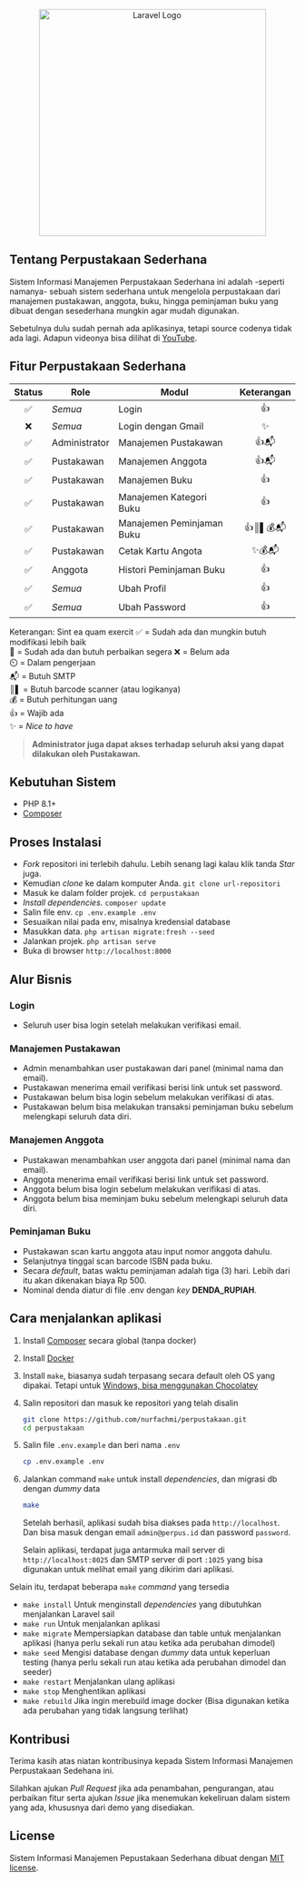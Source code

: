 <p align="center"><a href="https://laravel.com" target="_blank"><img src="https://raw.githubusercontent.com/laravel/art/master/logo-lockup/5%20SVG/2%20CMYK/1%20Full%20Color/laravel-logolockup-cmyk-red.svg" width="400" alt="Laravel Logo"></a></p>

## Tentang Perpustakaan Sederhana

Sistem Informasi Manajemen Perpustakaan Sederhana ini adalah -seperti namanya- sebuah sistem sederhana untuk mengelola perpustakaan dari manajemen pustakawan, anggota, buku, hingga peminjaman buku yang dibuat dengan sesederhana mungkin agar mudah digunakan.

Sebetulnya dulu sudah pernah ada aplikasinya, tetapi source codenya tidak ada lagi. Adapun videonya bisa dilihat di [YouTube](https://www.youtube.com/watch?v=Chu2aATRjKg).

## Fitur Perpustakaan Sederhana

| Status | Role          | Modul                     | Keterangan |
| :----: | ------------- | ------------------------- | :--------: |
|   ✅   | _Semua_       | Login                     |     👍     |
|   ❌   | _Semua_       | Login dengan Gmail        |     ✨     |
|   ✅   | Administrator | Manajemen Pustakawan      |    👍📬    |
|   ✅   | Pustakawan    | Manajemen Anggota         |    👍📬    |
|   ✅   | Pustakawan    | Manajemen Buku            |     👍     |
|   ✅   | Pustakawan    | Manajemen Kategori Buku   |     👍     |
|   ✅   | Pustakawan    | Manajemen Peminjaman Buku |  👍║▌💰📬  |
|   ✅   | Pustakawan    | Cetak Kartu Angota        |   ✨💰📬   |
|   ✅   | Anggota       | Histori Peminjaman Buku   |     👍     |
|   ✅   | _Semua_       | Ubah Profil               |     👍     |
|   ✅   | _Semua_       | Ubah Password             |     👍     |

Keterangan:
Sint ea quam exercit
✅ = Sudah ada dan mungkin butuh modifikasi lebih baik  
🔧 = Sudah ada dan butuh perbaikan segera
❌ = Belum ada  
⏲️ = Dalam pengerjaan  
📬 = Butuh SMTP  
║▌ = Butuh barcode scanner (atau logikanya)  
💰 = Butuh perhitungan uang  
👍 = Wajib ada  
✨ = _Nice to have_

> **Administrator juga dapat akses terhadap seluruh aksi yang dapat dilakukan oleh Pustakawan.**

## Kebutuhan Sistem

- PHP 8.1+
- [Composer](https://getcomposer.org)

## Proses Instalasi

- *Fork* repositori ini terlebih dahulu. Lebih senang lagi kalau klik tanda *Star* juga. 
- Kemudian *clone* ke dalam komputer Anda. `git clone url-repositori`
- Masuk ke dalam folder projek. `cd perpustakaan` 
- *Install dependencies*. `composer update`
- Salin file env. `cp .env.example .env`
- Sesuaikan nilai pada env, misalnya kredensial database
- Masukkan data. `php artisan migrate:fresh --seed`
- Jalankan projek. `php artisan serve`
- Buka di browser `http://localhost:8000`

## Alur Bisnis

### Login

-   Seluruh user bisa login setelah melakukan verifikasi email.

### Manajemen Pustakawan

-   Admin menambahkan user pustakawan dari panel (minimal nama dan email).
-   Pustakawan menerima email verifikasi berisi link untuk set password.
-   Pustakawan belum bisa login sebelum melakukan verifikasi di atas.
-   Pustakawan belum bisa melakukan transaksi peminjaman buku sebelum melengkapi seluruh data diri.

### Manajemen Anggota

-   Pustakawan menambahkan user anggota dari panel (minimal nama dan email).
-   Anggota menerima email verifikasi berisi link untuk set password.
-   Anggota belum bisa login sebelum melakukan verifikasi di atas.
-   Anggota belum bisa meminjam buku sebelum melengkapi seluruh data diri.

### Peminjaman Buku

-   Pustakawan scan kartu anggota atau input nomor anggota dahulu.
-   Selanjutnya tinggal scan barcode ISBN pada buku.
-   Secara _default_, batas waktu peminjaman adalah tiga (3) hari. Lebih dari itu akan dikenakan biaya Rp 500.
-   Nominal denda diatur di file .env dengan _key_ **DENDA_RUPIAH**.

## Cara menjalankan aplikasi
1. Install [Composer](https://getcomposer.org/doc/00-intro.md#installation-linux-unix-macos) secara global (tanpa docker)
2. Install [Docker](https://docs.docker.com/get-docker/)
3. Install `make`, biasanya sudah terpasang secara default oleh OS yang dipakai. Tetapi untuk [Windows, bisa menggunakan Chocolatey](https://stackoverflow.com/a/32127632)
4. Salin repositori dan masuk ke repositori yang telah disalin
    ```sh
    git clone https://github.com/nurfachmi/perpustakaan.git
    cd perpustakaan
    ```
5. Salin file `.env.example` dan beri nama `.env`
    ```sh
    cp .env.example .env
    ```
6. Jalankan command `make` untuk install *dependencies*, dan migrasi db dengan *dummy* data
    ```sh
    make
    ```
    Setelah berhasil, aplikasi sudah bisa diakses pada `http://localhost`. Dan bisa masuk dengan email `admin@perpus.id` dan password `password`.

    Selain aplikasi, terdapat juga antarmuka mail server di `http://localhost:8025` dan SMTP server di port `:1025` yang bisa digunakan untuk melihat email yang dikirim dari aplikasi.

Selain itu, terdapat beberapa `make` *command* yang tersedia
- `make install`
    Untuk menginstall *dependencies* yang dibutuhkan menjalankan Laravel sail
- `make run`
    Untuk menjalankan aplikasi
- `make migrate`
    Mempersiapkan database dan table untuk menjalankan aplikasi (hanya perlu sekali run atau ketika ada perubahan dimodel)
- `make seed`
    Mengisi database dengan *dummy* data untuk keperluan testing (hanya perlu sekali run atau ketika ada perubahan dimodel dan seeder)
- `make restart`
    Menjalankan ulang aplikasi
- `make stop`
    Menghentikan aplikasi
- `make rebuild`
    Jika ingin merebuild image docker (Bisa digunakan ketika ada perubahan yang tidak langsung terlihat)

## Kontribusi

Terima kasih atas niatan kontribusinya kepada Sistem Informasi Manajemen Perpustakaan Sedehana ini.

Silahkan ajukan _Pull Request_ jika ada penambahan, pengurangan, atau perbaikan fitur serta ajukan _Issue_ jika menemukan kekeliruan dalam sistem yang ada, khususnya dari demo yang disediakan.

## License

Sistem Informasi Manajemen Pepustakaan Sederhana dibuat dengan [MIT license](https://opensource.org/licenses/MIT).
